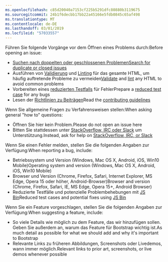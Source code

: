 ```yaml
---
ms.openlocfilehash: c85d20040a7153cf225b5291dfc80880b3119675
ms.sourcegitcommit: 24b1f6decbb17bb22a45166e5fdb0845c65af498
ms.translationtype: MT
ms.contentlocale: de-DE
ms.lasthandoff: 03/01/2019
ms.locfileid: "57033557"
---
```

<span data-ttu-id="778ba-101">Führen Sie folgende Vorgänge vor dem Öffnen eines Problems durch:</span><span class="sxs-lookup"><span data-stu-id="778ba-101">Before opening an issue:</span></span>

- [<span data-ttu-id="778ba-102">Suchen nach doppelten oder geschlossenen Problemen</span><span class="sxs-lookup"><span data-stu-id="778ba-102">Search for duplicate or closed issues</span></span>](https://github.com/twbs/bootstrap/issues?utf8=%E2%9C%93&q=is%3Aissue)
- <span data-ttu-id="778ba-103">Ausführen von [Validierung](http://validator.w3.org/nu/) und [Linting](https://github.com/twbs/bootlint#in-the-browser) für das gesamte HTML, um häufig auftretende Probleme zu vermeiden</span><span class="sxs-lookup"><span data-stu-id="778ba-103">[Validate](http://validator.w3.org/nu/) and [lint](https://github.com/twbs/bootlint#in-the-browser) any HTML to avoid common problems</span></span>
- <span data-ttu-id="778ba-104">Vorbereiten eines [reduzierten Testfalls](https://css-tricks.com/reduced-test-cases/) für Fehler</span><span class="sxs-lookup"><span data-stu-id="778ba-104">Prepare a [reduced test case](https://css-tricks.com/reduced-test-cases/) for any bugs</span></span>
- <span data-ttu-id="778ba-105">Lesen der [Richtlinien zu Beiträgen](https://github.com/twbs/bootstrap/blob/master/CONTRIBUTING.md)</span><span class="sxs-lookup"><span data-stu-id="778ba-105">Read the [contributing guidelines](https://github.com/twbs/bootstrap/blob/master/CONTRIBUTING.md)</span></span>

<span data-ttu-id="778ba-106">Wenn Sie allgemeine Fragen zu Verfahrensweisen stellen:</span><span class="sxs-lookup"><span data-stu-id="778ba-106">When asking general "how to" questions:</span></span>

- <span data-ttu-id="778ba-107">Öffnen Sie hier kein Problem.</span><span class="sxs-lookup"><span data-stu-id="778ba-107">Please do not open an issue here</span></span>
- <span data-ttu-id="778ba-108">Bitten Sie stattdessen unter [StackOverflow, IRC oder Slack](https://github.com/twbs/bootstrap/blob/master/README.md#community) um Unterstützung.</span><span class="sxs-lookup"><span data-stu-id="778ba-108">Instead, ask for help on [StackOverflow, IRC, or Slack](https://github.com/twbs/bootstrap/blob/master/README.md#community)</span></span>

<span data-ttu-id="778ba-109">Wenn Sie einen Fehler melden, stellen Sie die folgenden Angaben zur Verfügung:</span><span class="sxs-lookup"><span data-stu-id="778ba-109">When reporting a bug, include:</span></span>

- <span data-ttu-id="778ba-110">Betriebssystem und Version (Windows, Mac OS X, Android, iOS, Win10 Mobile)</span><span class="sxs-lookup"><span data-stu-id="778ba-110">Operating system and version (Windows, Mac OS X, Android, iOS, Win10 Mobile)</span></span>
- <span data-ttu-id="778ba-111">Browser und Version (Chrome, Firefox, Safari, Internet Explorer, MS Edge, Opera 15 oder höher, Android-Browser)</span><span class="sxs-lookup"><span data-stu-id="778ba-111">Browser and version (Chrome, Firefox, Safari, IE, MS Edge, Opera 15+, Android Browser)</span></span>
- <span data-ttu-id="778ba-112">Reduzierte Testfälle und potenzielle Problembehebungen mit [JS Bin](https://jsbin.com)</span><span class="sxs-lookup"><span data-stu-id="778ba-112">Reduced test cases and potential fixes using [JS Bin](https://jsbin.com)</span></span>

<span data-ttu-id="778ba-113">Wenn Sie ein Feature vorgeschlagen, stellen Sie die folgenden Angaben zur Verfügung:</span><span class="sxs-lookup"><span data-stu-id="778ba-113">When suggesting a feature, include:</span></span>

- <span data-ttu-id="778ba-114">So viele Details wie möglich zu dem Feature, das wir hinzufügen sollen. Geben Sie außerdem an, warum das Feature für Bootstrap wichtig ist.</span><span class="sxs-lookup"><span data-stu-id="778ba-114">As much detail as possible for what we should add and why it's important to Bootstrap</span></span>
- <span data-ttu-id="778ba-115">Relevante Links zu früheren Abbildungen, Screenshots oder Livedemos, wann immer möglich.</span><span class="sxs-lookup"><span data-stu-id="778ba-115">Relevant links to prior art, screenshots, or live demos whenever possible</span></span>
